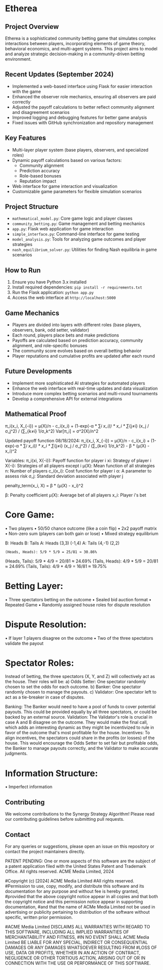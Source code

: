 # Etherea

## Project Overview
Etherea is a sophisticated community betting game that simulates complex interactions between players, incorporating elements of game theory, behavioral economics, and multi-agent systems. This project aims to model and analyze strategic decision-making in a community-driven betting environment. 

## Recent Updates (September 2024)
- Implemented a web-based interface using Flask for easier interaction with the game
- Enhanced the observer role mechanics, ensuring all observers are paid correctly
- Adjusted the payoff calculations to better reflect community alignment and disagreement scenarios
- Improved logging and debugging features for better game analysis
- Fixed issues with GitHub synchronization and repository management

## Key Features
- Multi-layer player system (base players, observers, and specialized roles)
- Dynamic payoff calculations based on various factors:
  - Community alignment
  - Prediction accuracy
  - Role-based bonuses
  - Reputation impact
- Web interface for game interaction and visualization
- Customizable game parameters for flexible simulation scenarios

## Project Structure
- `mathematical_model.py`: Core game logic and player classes
- `community_betting.py`: Game management and betting mechanics
- `app.py`: Flask web application for game interaction
- `simple_interface.py`: Command-line interface for game testing
- `model_analysis.py`: Tools for analyzing game outcomes and player strategies
- `nash_equilibrium_solver.py`: Utilities for finding Nash equilibria in game scenarios

## How to Run
1. Ensure you have Python 3.x installed
2. Install required dependencies: `pip install -r requirements.txt`
3. Run the Flask application: `python app.py`
4. Access the web interface at `http://localhost:5000`

## Game Mechanics
- Players are divided into layers with different roles (base players, observers, bank, odd setter, validator)
- Each round, players place bets and make predictions
- Payoffs are calculated based on prediction accuracy, community alignment, and role-specific bonuses
- The community score evolves based on overall betting behavior
- Player reputations and cumulative profits are updated after each round

## Future Developments
- Implement more sophisticated AI strategies for automated players
- Enhance the web interface with real-time updates and data visualization
- Introduce more complex betting scenarios and multi-round tournaments
- Develop a comprehensive API for external integrations

## Mathematical Proof

π_i(x_i, X_{-i}) = μ(X)/n - c_i(x_i) + (1-exp(-α * ∑_i x_i)) * x_i * ∑_{j≠i} (x_j / σ_j^2) / (∑_{k≠i} 1/σ_k^2)
Var[π_i] = σ^2(X)/n^2

Updated payoff function 08/18/2024:
π_i(x_i, X_{-i}) = μ(X)/n - c_i(x_i) + (1-exp(-α * ∑_i x_i)) * x_i * ∑_{j≠i} (x_j / σ_j^2) / (∑_{k≠i} 1/σ_k^2) - β * (μ(X) - x_i)^2

Variables:
π_i(xi, X{-i}): Payoff function for player i
xi: Strategy of player i 
X{-i}: Strategies of all players except i 
μ(X): Mean function of all strategies 
n: Number of players 
c_i(x_i): Cost function for player i 
α: A parameter to assess risk
σ_j: Standard deviation associated with player j

penalty_term(x_i, X) = β * (μ(X) - x_i)^2

β: Penalty coefficient
μ(X): Average bet of all players
x_i: Player i's bet

# Core Game:
• Two players
• 50/50 chance outcome (like a coin flip)
• 2x2 payoff matrix
• Non-zero sum (players can both gain or lose)
• Mixed strategy equilibrium

B: Heads    B: Tails
A: Heads  (3,3)      (-1,4)
A: Tails  (4,-1)     (2,2)

	(Heads, Heads): 5/9 * 5/9 = 25/81 ≈ 30.86%
(Heads, Tails): 5/9 * 4/9 = 20/81 ≈ 24.69%
(Tails, Heads): 4/9 * 5/9 = 20/81 ≈ 24.69%
(Tails, Tails): 4/9 * 4/9 = 16/81 ≈ 19.75%

# Betting Layer:
• Three spectators betting on the outcome
• Sealed bid auction format
• Repeated Game
• Randomly assigned house roles for dispute resolution

# Dispute Resolution:
• If layer 1 players disagree on the outcome
• Two of the three spectators validate the payout

# Spectator Roles: 
Instead of betting, the three spectators (X, Y, and Z) will collectively act as the house.
Their roles will be: 
a) Odds Setter: One spectator randomly chosen to set the odds for each outcome. 
b) Banker: One spectator randomly chosen to manage the payouts. 
c) Validator: One spectator left to act as a tie-breaker in case of disputes.

Banking: The Banker would need to have a pool of funds to cover potential payouts. This could be provided equally by all three spectators, or could be backed by an external source.
Validation: The Validator's role is crucial in case A and B disagree on the outcome. They would make the final call, which adds an interesting dynamic as they might be incentivized to rule in favor of the outcome that's most profitable for the house.
Incentives: To align incentives, the spectators could share in the profits (or losses) of the house. This would encourage the Odds Setter to set fair but profitable odds, the Banker to manage payouts correctly, and the Validator to make accurate judgments.

# Information Structure:
•	Imperfect information

## Contributing
We welcome contributions to the Synergy Strategy Algorithm! Please read our contributing guidelines before submitting pull requests.

## Contact
For any queries or suggestions, please open an issue on this repository or contact the project maintainers directly.

PATENT PENDING: One or more aspects of this software are the subject of a patent application filed with the United States Patent and Trademark Office. All rights reserved. ACME Media Limited, 2024

#Copyright (c) [2024] ACME Media Limited
#All rights reserved.
#Permission to use, copy, modify, and distribute this software and its documentation for any purpose and without fee is hereby granted,
#provided that the above copyright notice appear in all copies and that both the copyright notice and this permission notice appear in supporting documentation, 
#and that the name of ACMe Media Limited not be used in advertising or publicity pertaining to distribution of the software without specific, written prior permission.

#ACME Media Limited DISCLAIMS ALL WARRANTIES WITH REGARD TO THIS SOFTWARE, INCLUDING ALL IMPLIED WARRANTIES OF MERCHANTABILITY AND FITNESS, 
#IN NO EVENT SHALL ACME Media Limited BE LIABLE FOR ANY SPECIAL, INDIRECT OR CONSEQUENTIAL DAMAGES OR ANY DAMAGES WHATSOEVER RESULTING FROM 
#LOSS OF USE, DATA OR PROFITS, WHETHER IN AN ACTION OF CONTRACT, NEGLIGENCE OR OTHER TORTIOUS ACTION, ARISING OUT OF OR IN CONNECTION WITH THE USE OR PERFORMANCE OF THIS SOFTWARE.
